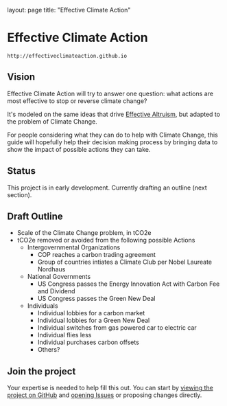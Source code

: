layout: page
title: "Effective Climate Action"

# Effective Climate Action
`http://effectiveclimateaction.github.io`


## Vision
Effective Climate Action will try to answer one question: what actions are most effective to stop or reverse climate change?

It's modeled on the same ideas that drive [Effective Altruism](http://effectivealtruism.org), but adapted to the problem of Climate Change. 

For people considering what they can do to help with Climate Change, this guide will hopefully help their decision making process by bringing data to show the impact of possible actions they can take.

## Status
This project is in early development. Currently drafting an outline (next section).

## Draft Outline

- Scale of the Climate Change problem, in tCO2e
- tCO2e removed or avoided from the following possible Actions
    - Intergovernmental Organizations
        - COP reaches a carbon trading agreement
        - Group of countries intiates a Climate Club per Nobel Laureate Nordhaus
    - National Governments
        - US Congress passes the Energy Innovation Act with Carbon Fee and Dividend
        - US Congress passes the Green New Deal
    - Individuals
        - Individual lobbies for a carbon market
        - Individual lobbies for a Green New Deal
        - Individual switches from gas powered car to electric car
        - Individual flies less
        - Individual purchases carbon offsets
        - Others?

## Join the project

Your expertise is needed to help fill this out. You can start by [viewing the project on GitHub](https://github.com/effectiveclimateaction/effectiveclimateaction.github.io) and [opening Issues](https://github.com/effectiveclimateaction/effectiveclimateaction.github.io/issues) or proposing changes directly.